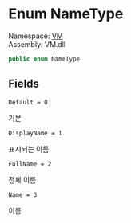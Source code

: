 # <a id="VM_NameType"></a> Enum NameType

Namespace: [VM](VM.md)  
Assembly: VM.dll  

```csharp
public enum NameType
```

## Fields

`Default = 0` 

기본



`DisplayName = 1` 

표시되는 이름



`FullName = 2` 

전체 이름



`Name = 3` 

이름



